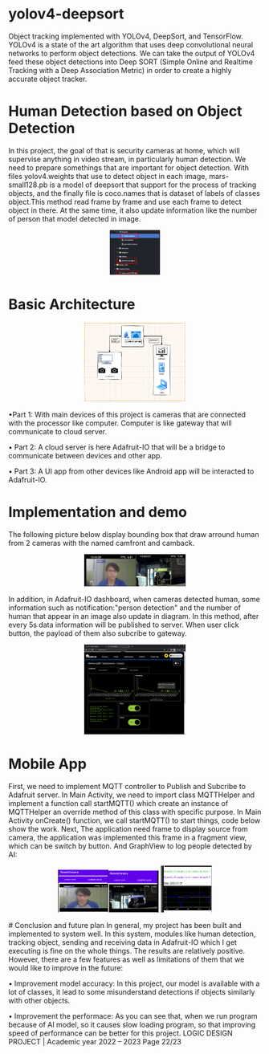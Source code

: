 # yolov4-deepsort

Object tracking implemented with YOLOv4, DeepSort, and TensorFlow. YOLOv4 is a state of the art algorithm that uses deep convolutional neural networks to perform object detections. We can take the output of YOLOv4 feed these object detections into Deep SORT (Simple Online and Realtime Tracking with a Deep Association Metric) in order to create a highly accurate object tracker.

# Human Detection based on Object Detection

In this project, the goal of that is security cameras at home, which will supervise anything in video stream, in particularly human detection. We need to prepare somethings that are important for object detection. With files yolov4.weights that use to detect object in each image, mars-small128.pb is a model of deepsort that support for the process of tracking objects, and the finally file is coco.names that is dataset
of labels of classes object.This method read frame by frame and use each frame to detect object in there. At the same time, it also update information like the number of person that model detected in image.
<p align="center"> <img width = "20%" height = "20%" src="images/1.png"/>  </p>

# Basic Architecture
<p align="center"> <img width = "40%" height = "20%" src="images/2.png"/>  </p>
•Part 1: With main devices of this project is cameras that are connected with the processor like computer. Computer is like gateway that will communicate to cloud server.

• Part 2: A cloud server is here Adafruit-IO that will be a bridge to communicate between devices and other app.

• Part 3: A UI app from other devices like Android app will be interacted to Adafruit-IO.

# Implementation and demo
The following picture below display bounding box that draw arround human from 2 cameras with the named camfront and camback.
<p align="center"> <img width = "40%" height = "20%" src="images/3.png"/>  </p> 

In addition, in Adafruit-IO dashboard, when cameras detected human, some information such as notification:"person detection" and the number of human that appear in an image also update in diagram. In this method, after every 5s data information will be published to server. When user click button, the payload of them also subcribe to gateway.
<p align="center"> <img width = "40%" height = "20%" src="images/dash.png"/>  </p> 

# Mobile App
First, we need to implement MQTT controller to Publish and Subcribe to Adafruit server. In Main Activity, we need to import class MQTTHelper and implement a function
call startMQTT() which create an instance of MQTTHelper an override method of this class with specific purpose. In Main Activity onCreate() function, we call startMQTT() to start things, code below show the work. Next, The application need frame to display source from camera, the application was implemented this frame in a fragment view, which can be switch by button. And GraphView to log people detected by AI:

<p align="center"> <img width = "40%" height = "40%" src="images/fragment.png"/> <img width = "20%" height = "20%" src="images/graph.jpg"/> </p> 
# Conclusion and future plan
In general, my project has been built and implemented to system well. In this system, modules like human detection, tracking object, sending and receiving data in Adafruit-IO which I get executing is fine on the whole things. The results are
relatively positive. However, there are a few features as well as limitations of them that we would like to improve in the future:

• Improvement model accuracy: In this project, our model is available with a lot
of classes, it lead to some misunderstand detections if objects similarly with
other objects.

• Improvement the performace: As you can see that, when we run program
because of AI model, so it causes slow loading program, so that improving
speed of performance can be better for this project.
LOGIC DESIGN PROJECT | Academic year 2022 – 2023 Page 22/23
